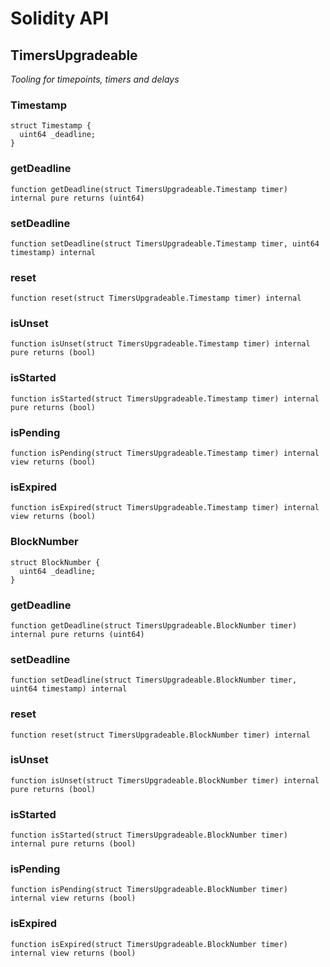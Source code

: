 # Solidity API

## TimersUpgradeable

_Tooling for timepoints, timers and delays_

### Timestamp

```solidity
struct Timestamp {
  uint64 _deadline;
}
```

### getDeadline

```solidity
function getDeadline(struct TimersUpgradeable.Timestamp timer) internal pure returns (uint64)
```

### setDeadline

```solidity
function setDeadline(struct TimersUpgradeable.Timestamp timer, uint64 timestamp) internal
```

### reset

```solidity
function reset(struct TimersUpgradeable.Timestamp timer) internal
```

### isUnset

```solidity
function isUnset(struct TimersUpgradeable.Timestamp timer) internal pure returns (bool)
```

### isStarted

```solidity
function isStarted(struct TimersUpgradeable.Timestamp timer) internal pure returns (bool)
```

### isPending

```solidity
function isPending(struct TimersUpgradeable.Timestamp timer) internal view returns (bool)
```

### isExpired

```solidity
function isExpired(struct TimersUpgradeable.Timestamp timer) internal view returns (bool)
```

### BlockNumber

```solidity
struct BlockNumber {
  uint64 _deadline;
}
```

### getDeadline

```solidity
function getDeadline(struct TimersUpgradeable.BlockNumber timer) internal pure returns (uint64)
```

### setDeadline

```solidity
function setDeadline(struct TimersUpgradeable.BlockNumber timer, uint64 timestamp) internal
```

### reset

```solidity
function reset(struct TimersUpgradeable.BlockNumber timer) internal
```

### isUnset

```solidity
function isUnset(struct TimersUpgradeable.BlockNumber timer) internal pure returns (bool)
```

### isStarted

```solidity
function isStarted(struct TimersUpgradeable.BlockNumber timer) internal pure returns (bool)
```

### isPending

```solidity
function isPending(struct TimersUpgradeable.BlockNumber timer) internal view returns (bool)
```

### isExpired

```solidity
function isExpired(struct TimersUpgradeable.BlockNumber timer) internal view returns (bool)
```

